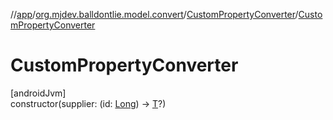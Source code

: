 //[app](../../../index.md)/[org.mjdev.balldontlie.model.convert](../index.md)/[CustomPropertyConverter](index.md)/[CustomPropertyConverter](-custom-property-converter.md)

# CustomPropertyConverter

[androidJvm]\
constructor(supplier: (id: [Long](https://kotlinlang.org/api/latest/jvm/stdlib/kotlin/-long/index.html)) -&gt; [T](index.md)?)
